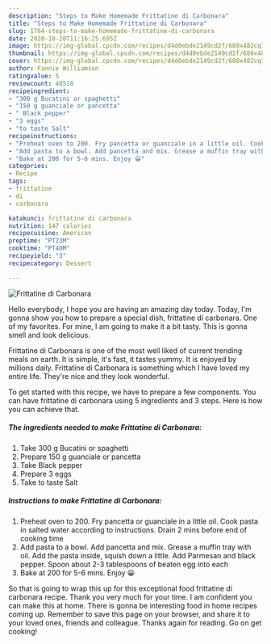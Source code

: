 ```yaml
---
description: "Steps to Make Homemade Frittatine di Carbonara"
title: "Steps to Make Homemade Frittatine di Carbonara"
slug: 1764-steps-to-make-homemade-frittatine-di-carbonara
date: 2020-10-20T11:16:25.695Z
image: https://img-global.cpcdn.com/recipes/d4d0ebde2149cd2f/680x482cq70/frittatine-di-carbonara-recipe-main-photo.jpg
thumbnail: https://img-global.cpcdn.com/recipes/d4d0ebde2149cd2f/680x482cq70/frittatine-di-carbonara-recipe-main-photo.jpg
cover: https://img-global.cpcdn.com/recipes/d4d0ebde2149cd2f/680x482cq70/frittatine-di-carbonara-recipe-main-photo.jpg
author: Fannie Williamson
ratingvalue: 5
reviewcount: 48518
recipeingredient:
- "300 g Bucatini or spaghetti"
- "150 g guanciale or pancetta"
- " Black pepper"
- "3 eggs"
- "to taste Salt"
recipeinstructions:
- "Preheat oven to 200. Fry pancetta or guanciale in a little oil. Cook pasta in salted water according to instructions. Drain 2 mins before end of cooking time"
- "Add pasta to a bowl. Add pancetta and mix. Grease a muffin tray with oil. Add the pasta inside, squish down a little. Add Parmesan and black pepper. Spoon about 2-3 tablespoons of beaten egg into each"
- "Bake at 200 for 5-6 mins. Enjoy 😀"
categories:
- Recipe
tags:
- frittatine
- di
- carbonara

katakunci: frittatine di carbonara 
nutrition: 147 calories
recipecuisine: American
preptime: "PT23M"
cooktime: "PT40M"
recipeyield: "3"
recipecategory: Dessert

---
```



![Frittatine di Carbonara](https://img-global.cpcdn.com/recipes/d4d0ebde2149cd2f/680x482cq70/frittatine-di-carbonara-recipe-main-photo.jpg)

Hello everybody, I hope you are having an amazing day today. Today, I'm gonna show you how to prepare a special dish, frittatine di carbonara. One of my favorites. For mine, I am going to make it a bit tasty. This is gonna smell and look delicious.



Frittatine di Carbonara is one of the most well liked of current trending meals on earth. It is simple, it's fast, it tastes yummy. It is enjoyed by millions daily. Frittatine di Carbonara is something which I have loved my entire life. They're nice and they look wonderful.


To get started with this recipe, we have to prepare a few components. You can have frittatine di carbonara using 5 ingredients and 3 steps. Here is how you can achieve that.

<!--inarticleads1-->

##### The ingredients needed to make Frittatine di Carbonara:

1. Take 300 g Bucatini or spaghetti
1. Prepare 150 g guanciale or pancetta
1. Take  Black pepper
1. Prepare 3 eggs
1. Take to taste Salt




<!--inarticleads2-->

##### Instructions to make Frittatine di Carbonara:

1. Preheat oven to 200. Fry pancetta or guanciale in a little oil. Cook pasta in salted water according to instructions. Drain 2 mins before end of cooking time
1. Add pasta to a bowl. Add pancetta and mix. Grease a muffin tray with oil. Add the pasta inside, squish down a little. Add Parmesan and black pepper. Spoon about 2-3 tablespoons of beaten egg into each
1. Bake at 200 for 5-6 mins. Enjoy 😀




So that is going to wrap this up for this exceptional food frittatine di carbonara recipe. Thank you very much for your time. I am confident you can make this at home. There is gonna be interesting food in home recipes coming up. Remember to save this page on your browser, and share it to your loved ones, friends and colleague. Thanks again for reading. Go on get cooking!
